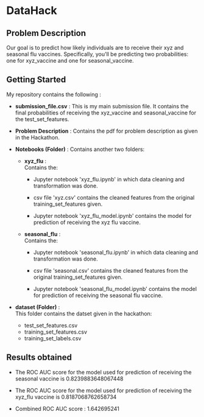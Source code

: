 # DataHack

## Problem Description
Our goal is to predict how likely individuals are to receive their xyz and seasonal flu
vaccines. Specifically, you'll be predicting two probabilities: one for xyz_vaccine and
one for seasonal_vaccine.

## Getting Started
My repository contains the following :
* **submission_file.csv** : 
This is my main submission file. It contains the final probabilities of receiving the xyz_vaccine and seasonal_vaccine for the test_set_features.
+ **Problem Description** : Contains the pdf for problem description as given in the Hackathon.
* **Notebooks (Folder)** : Contains another two folders: 
    * **xyz_flu** :  
    Contains the:

        * Jupyter notebook 'xyz_flu.ipynb' in which data cleaning and transformation was done.

        * csv file 'xyz.csv' contains the cleaned features from the original training_set_features given.

        * Jupyter notebook 'xyz_flu_model.ipynb' contains the model for prediction of receiving the xyz flu vaccine.
    
    * **seasonal_flu** :  
    Contains the:

        * Jupyter notebook 'seasonal_flu.ipynb' in which data cleaning and transformation was done.

        * csv file 'seasonal.csv' contains the cleaned features from the original training_set_features given.

        * Jupyter notebook 'seasonal_flu_model.ipynb' contains the model for prediction of receiving the seasonal flu vaccine.

* **dataset (Folder)** :   
This folder contains the datset given in the hackathon:
    * test_set_features.csv
    * training_set_features.csv
    * training_set_labels.csv

## Results obtained
* The ROC AUC score for the model used for prediction of receiving the seasonal vaccine is 0.8239883648067448

* The ROC AUC score for the model used for prediction of receiving the xyz_flu vaccine is 0.8187068762658734

* Combined ROC AUC score : 1.642695241
